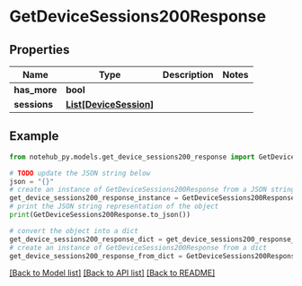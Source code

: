 # GetDeviceSessions200Response

## Properties

| Name         | Type                                        | Description | Notes |
| ------------ | ------------------------------------------- | ----------- | ----- |
| **has_more** | **bool**                                    |             |
| **sessions** | [**List[DeviceSession]**](DeviceSession.md) |             |

## Example

```python
from notehub_py.models.get_device_sessions200_response import GetDeviceSessions200Response

# TODO update the JSON string below
json = "{}"
# create an instance of GetDeviceSessions200Response from a JSON string
get_device_sessions200_response_instance = GetDeviceSessions200Response.from_json(json)
# print the JSON string representation of the object
print(GetDeviceSessions200Response.to_json())

# convert the object into a dict
get_device_sessions200_response_dict = get_device_sessions200_response_instance.to_dict()
# create an instance of GetDeviceSessions200Response from a dict
get_device_sessions200_response_from_dict = GetDeviceSessions200Response.from_dict(get_device_sessions200_response_dict)
```

[[Back to Model list]](../README.md#documentation-for-models) [[Back to API list]](../README.md#documentation-for-api-endpoints) [[Back to README]](../README.md)
